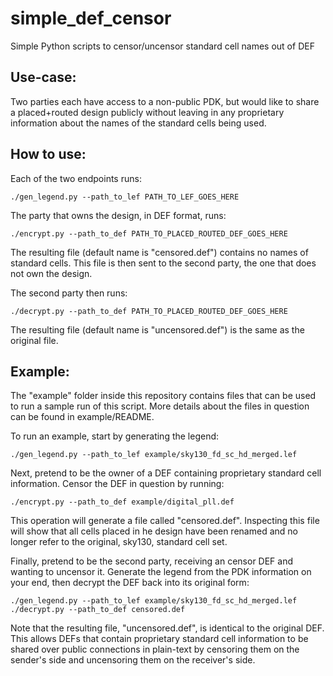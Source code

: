 # simple_def_censor
Simple Python scripts to censor/uncensor standard cell names out of DEF

## Use-case:

Two parties each have access to a non-public PDK, but would like to share a placed+routed design publicly without leaving in any proprietary information about the names of the standard cells being used.

## How to use:

Each of the two endpoints runs:

`./gen_legend.py --path_to_lef PATH_TO_LEF_GOES_HERE`

The party that owns the design, in DEF format, runs:

`./encrypt.py --path_to_def PATH_TO_PLACED_ROUTED_DEF_GOES_HERE`

The resulting file (default name is "censored.def") contains no names of standard cells.
This file is then sent to the second party, the one that does not own the design.

The second party then runs:

`./decrypt.py --path_to_def PATH_TO_PLACED_ROUTED_DEF_GOES_HERE`

The resulting file (default name is "uncensored.def") is the same as the original file.

## Example:

The "example" folder inside this repository contains files that can be used to run a sample run of this script. More details about the files in question can be found in example/README.

To run an example, start by generating the legend:

`./gen_legend.py --path_to_lef example/sky130_fd_sc_hd_merged.lef`

Next, pretend to be the owner of a DEF containing proprietary standard cell information. Censor the DEF in question by running:

`./encrypt.py --path_to_def example/digital_pll.def`

This operation will generate a file called "censored.def". Inspecting this file will show that all cells placed in he design have been renamed and no longer refer to the original, sky130, standard cell set.

Finally, pretend to be the second party, receiving an censor DEF and wanting to uncensor it. Generate the legend from the PDK information on your end, then decrypt the DEF back into its original form:

`./gen_legend.py --path_to_lef example/sky130_fd_sc_hd_merged.lef`
`./decrypt.py --path_to_def censored.def`

Note that the resulting file, "uncensored.def", is identical to the original DEF. This allows DEFs that contain proprietary standard cell information to be shared over public connections in plain-text by censoring them on the sender's side and uncensoring them on the receiver's side.
